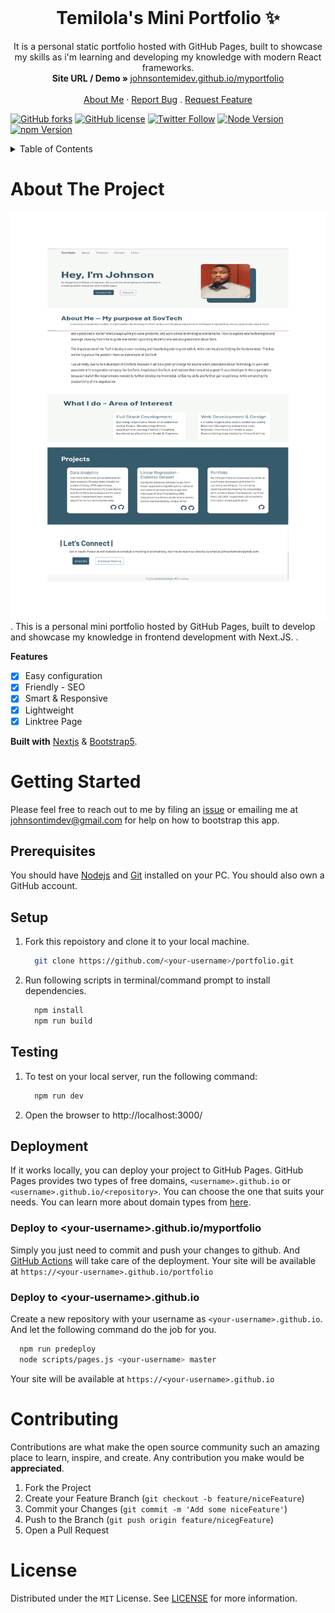 <!-- PROJECT LOGO -->
<br />
<p align="center">
  <h1 align="center">Temilola's Mini Portfolio ✨</h1>

  <p align="center">
    It is a personal static portfolio hosted with GitHub Pages, built to showcase my skills as i'm learning and developing my knowledge with modern React frameworks.
    <br />
    <strong>Site URL / Demo » </strong>
    <a href="https://johnsontemidev.github.io/myportfolio"> johnsontemidev.github.io/myportfolio</a>
    <br />
    <br />
    <a href="https://https://johnsontemidev.blogspot.com/">About Me</a>
    ·
    <a href="https://github.com/johnsontemidev/myportfolio/issues">Report Bug</a>
    .
    <a href="https://github.com/johnsontemidev/myportfolio/issues">Request Feature</a>
  </p>
</p>

[![GitHub forks](https://img.shields.io/github/forks/johnsontemidev/portfolio?style=for-the-badge)](https://github.com/johnsontemidev/myportfolio/network)
[![GitHub license](https://img.shields.io/github/license/johnsontemidev/myportfolio?style=for-the-badge)](https://github.com/johnsontemidev/myportfolio/blob/master/LICENSE)
[![Twitter Follow](https://img.shields.io/twitter/follow/johnsontemidev1?color=ffcc66&logo=twitter&logoColor=ffffff&style=for-the-badge)](https://twitter.com/johnsontemidev1)
[![Node Version](https://img.shields.io/static/v1?label=Node&message=14.17.3&color=026e00&style=for-the-badge)](https://nodejs.org)
[![npm Version](https://img.shields.io/static/v1?label=npm&message=7.19.1&color=cb0000&style=for-the-badge)](https://nodejs.org)


<!-- TABLE OF CONTENTS -->
<details>
  <summary>Table of Contents</summary>
  <ol>
    <li>
      <a href="#about-the-project">About The Project</a>
    </li>
    <li>
      <a href="#getting-started">Getting Started</a>
      <ul>
        <li><a href="#prerequisites">Prerequisites</a></li>
        <li><a href="#setup">Setup</a></li>
      </ul>
    </li>
    <li><a href="#contributing">Your Contribution</a></li>
    <li><a href="#license">License</a></li>
  </ol>
</details>



<!-- ABOUT THE PROJECT -->
# About The Project

[![Product Name Screen Shot](/READMEdocs/screenshot.gif)](https://example.com)
.
This is a personal mini portfolio hosted by GitHub Pages, built to develop and showcase my knowledge in frontend development with Next.JS.
.

**Features**

- [x] Easy configuration
- [x] Friendly - SEO
- [x] Smart & Responsive
- [x] Lightweight
- [x] Linktree Page

**Built with** [Nextjs](https://nextjs.org/) & [Bootstrap5](https://getbootstrap.com).



<!-- GETTING STARTED -->
# Getting Started

Please feel free to reach out to me by filing an [issue](https://github.com/johnsontemidev/myportfolio/issues) or emailing me at johnsontimdev@gmail.com for help on how to bootstrap this app.

## Prerequisites

You should have [Nodejs](https://nodejs.org/en/) and [Git](https://git-scm.com/downloads) installed on your PC. You should also own a GitHub account.

## Setup

1. Fork this repoistory and clone it to your local machine.
    ```sh
      git clone https://github.com/<your-username>/portfolio.git
    ``` 

2. Run following scripts in terminal/command prompt to install dependencies.
    ```sh
      npm install
      npm run build
    ```
## Testing

1. To test on your local server, run the following command:
    ```sh
      npm run dev
    ```

2. Open the browser to http://localhost:3000/

## Deployment

If it works locally, you can deploy your project to GitHub Pages. GitHub Pages provides two types of free domains, `<username>.github.io` or `<username>.github.io/<repository>`. You can choose the one that suits your needs. You can learn more about domain types from [here](https://docs.github.com/en/pages/getting-started-with-github-pages/about-github-pages#types-of-github-pages-sites).

### Deploy to \<your-username>.github.io/myportfolio

Simply you just need to commit and push your changes to github. And [GitHub Actions](https://docs.github.com/en/actions/learn-github-actions/introduction-to-github-actions#overview) will take care of the deployment. Your site will be available at `https://<your-username>.github.io/portfolio`

### Deploy to \<your-username>.github.io

Create a new repository with your username as `<your-username>.github.io`. And let the following command do the job for you.

```sh
  npm run predeploy
  node scripts/pages.js <your-username> master
```

Your site will be available at `https://<your-username>.github.io`


<!-- CONTRIBUTING -->
# Contributing

Contributions are what make the open source community such an amazing place to learn, inspire, and create. Any contribution you make would be **appreciated**.

1. Fork the Project
2. Create your Feature Branch (`git checkout -b feature/niceFeature`)
3. Commit your Changes (`git commit -m 'Add some niceFeature'`)
4. Push to the Branch (`git push origin feature/nicegFeature`)
5. Open a Pull Request



<!-- LICENSE -->
# License

Distributed under the `MIT` License. See [LICENSE](https://github.com/johnsontemidev/myportfolio/blob/main/LICENSE) for more information.

